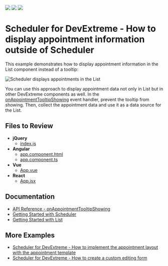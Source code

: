 <!-- default badges list -->
![](https://img.shields.io/endpoint?url=https://codecentral.devexpress.com/api/v1/VersionRange/535629266/22.1.5%2B)
[![](https://img.shields.io/badge/Open_in_DevExpress_Support_Center-FF7200?style=flat-square&logo=DevExpress&logoColor=white)](https://supportcenter.devexpress.com/ticket/details/T1115001)
[![](https://img.shields.io/badge/📖_How_to_use_DevExpress_Examples-e9f6fc?style=flat-square)](https://docs.devexpress.com/GeneralInformation/403183)
<!-- default badges end -->

# Scheduler for DevExtreme - How to display appointment information outside of Scheduler

This example demonstrates how to display appointment information in the List component instead of a tooltip:

![Scheduler displays appointments in the List](https://user-images.githubusercontent.com/54763823/190431173-77cdb221-6c89-4f06-ae42-437581926178.gif)

You can use this approach to display appointment data not only in List but in other DevExtreme components as well. In the [onAppointmentTooltipShowing](https://js.devexpress.com/Documentation/ApiReference/UI_Components/dxScheduler/Configuration/#onAppointmentTooltipShowing) event handler, prevent the tooltip from showing. Then, collect the appointment data and use it as a data source for the List.

## Files to Review

- **jQuery**
    - [index.js](jQuery/src/index.js)
- **Angular**
    - [app.component.html](Angular/src/app/app.component.html)
    - [app.component.ts](Angular/src/app/app.component.ts)
- **Vue**
    - [App.vue](Vue/src/App.vue)
- **React**
    - [App.jsx](React/src/App.jsx)

## Documentation

- [API Reference - onAppointmentTooltipShowing](https://js.devexpress.com/Documentation/ApiReference/UI_Components/dxScheduler/Configuration/#onAppointmentTooltipShowing)
- [Getting Started with Scheduler](https://js.devexpress.com/Documentation/Guide/UI_Components/Scheduler/Getting_Started_with_Scheduler/)
- [Getting Started with List](https://js.devexpress.com/Documentation/Guide/UI_Components/List/Getting_Started_with_List/)

## More Examples

- [Scheduler for DevExtreme - How to implement the appointment layout with the appointment template](https://github.com/DevExpress-Examples/devextreme-scheduler-appointment-template)
- [Scheduler for DevExtreme - How to create a custom editing form](https://github.com/DevExpress-Examples/devextreme-scheduler-create-custom-editing-form)